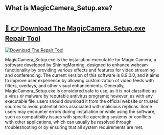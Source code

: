 ## What is MagicCamera_Setup.exe? 

# <h2><a href="https://exedetect.com/download.php?MagicCamera_Setup.exe">🔗 👉 Download The MagicCamera_Setup.exe Repair Tool</a></h2>

[![Download The Repair Tool](https://exedetect.com/download-button.jpg)](https://exedetect.com/download.php?MagicCamera_Setup.exe)

MagicCamera_Setup.exe is the installation executable for Magic Camera, a software developed by ShiningMorning, designed to enhance webcam functionality by providing various effects and features for video streaming and conferencing. The current version of this software is 8.9.0.0, and it aims to improve user experience by allowing customization of video feeds with filters, overlays, and other visual enhancements. Generally, MagicCamera_Setup.exe is considered safe to use, as it is not classified as a virus or malware by reputable antivirus programs; however, as with any executable file, users should download it from the official website or trusted sources to avoid potential risks associated with malicious replicas. Some users may encounter errors during installation or while using the software, such as compatibility issues with specific operating systems or conflicts with other applications, which can usually be resolved through troubleshooting or by ensuring that all system requirements are met.